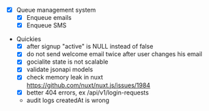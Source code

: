 - [x] Queue management system
    - [x] Enqueue emails
    - [x] Enqueue SMS

- Quickies
    - [x] after signup "active" is NULL instead of false
    - [x] do not send welcome email twice after user changes his email
    - [x] gocialite state is not scalable
    - [x] validate jsonapi models
    - [x] check memory leak in nuxt https://github.com/nuxt/nuxt.js/issues/1984
    - [x] better 404 errors, ex /api/v1/login-requests
    - audit logs createdAt is wrong

